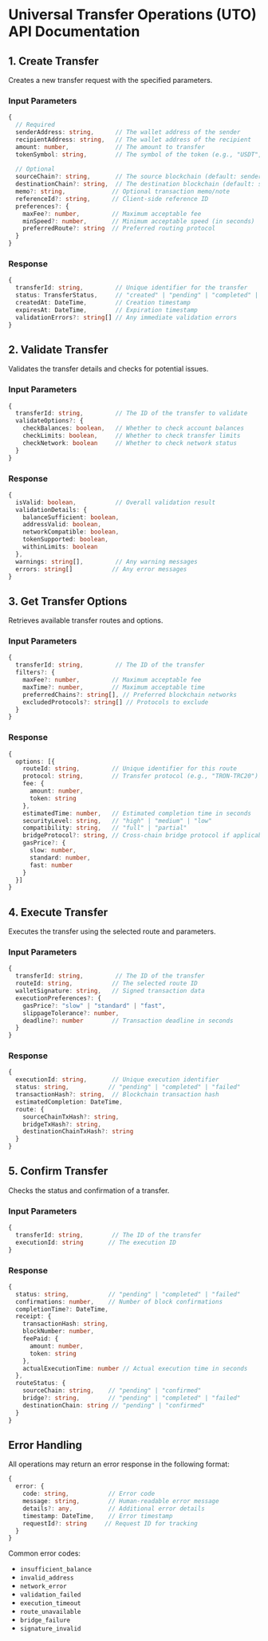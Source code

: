 # Universal Transfer Operations (UTO) API Documentation

## 1. Create Transfer
Creates a new transfer request with the specified parameters.

### Input Parameters
```typescript
{
  // Required
  senderAddress: string,      // The wallet address of the sender
  recipientAddress: string,   // The wallet address of the recipient
  amount: number,             // The amount to transfer
  tokenSymbol: string,        // The symbol of the token (e.g., "USDT", "ETH")
  
  // Optional
  sourceChain?: string,       // The source blockchain (default: sender's current chain)
  destinationChain?: string,  // The destination blockchain (default: same as source)
  memo?: string,             // Optional transaction memo/note
  referenceId?: string,      // Client-side reference ID
  preferences?: {
    maxFee?: number,         // Maximum acceptable fee
    minSpeed?: number,       // Minimum acceptable speed (in seconds)
    preferredRoute?: string  // Preferred routing protocol
  }
}
```

### Response
```typescript
{
  transferId: string,         // Unique identifier for the transfer
  status: TransferStatus,     // "created" | "pending" | "completed" | "failed"
  createdAt: DateTime,        // Creation timestamp
  expiresAt: DateTime,        // Expiration timestamp
  validationErrors?: string[] // Any immediate validation errors
}
```

## 2. Validate Transfer
Validates the transfer details and checks for potential issues.

### Input Parameters
```typescript
{
  transferId: string,         // The ID of the transfer to validate
  validateOptions?: {
    checkBalances: boolean,   // Whether to check account balances
    checkLimits: boolean,     // Whether to check transfer limits
    checkNetwork: boolean     // Whether to check network status
  }
}
```

### Response
```typescript
{
  isValid: boolean,           // Overall validation result
  validationDetails: {
    balanceSufficient: boolean,
    addressValid: boolean,
    networkCompatible: boolean,
    tokenSupported: boolean,
    withinLimits: boolean
  },
  warnings: string[],         // Any warning messages
  errors: string[]           // Any error messages
}
```

## 3. Get Transfer Options
Retrieves available transfer routes and options.

### Input Parameters
```typescript
{
  transferId: string,         // The ID of the transfer
  filters?: {
    maxFee?: number,         // Maximum acceptable fee
    maxTime?: number,        // Maximum acceptable time
    preferredChains?: string[], // Preferred blockchain networks
    excludedProtocols?: string[] // Protocols to exclude
  }
}
```

### Response
```typescript
{
  options: [{
    routeId: string,         // Unique identifier for this route
    protocol: string,        // Transfer protocol (e.g., "TRON-TRC20")
    fee: {
      amount: number,
      token: string
    },
    estimatedTime: number,   // Estimated completion time in seconds
    securityLevel: string,   // "high" | "medium" | "low"
    compatibility: string,   // "full" | "partial"
    bridgeProtocol?: string, // Cross-chain bridge protocol if applicable
    gasPrice?: {
      slow: number,
      standard: number,
      fast: number
    }
  }]
}
```

## 4. Execute Transfer
Executes the transfer using the selected route and parameters.

### Input Parameters
```typescript
{
  transferId: string,         // The ID of the transfer
  routeId: string,           // The selected route ID
  walletSignature: string,   // Signed transaction data
  executionPreferences?: {
    gasPrice?: "slow" | "standard" | "fast",
    slippageTolerance?: number,
    deadline?: number        // Transaction deadline in seconds
  }
}
```

### Response
```typescript
{
  executionId: string,       // Unique execution identifier
  status: string,           // "pending" | "completed" | "failed"
  transactionHash?: string,  // Blockchain transaction hash
  estimatedCompletion: DateTime,
  route: {
    sourceChainTxHash?: string,
    bridgeTxHash?: string,
    destinationChainTxHash?: string
  }
}
```

## 5. Confirm Transfer
Checks the status and confirmation of a transfer.

### Input Parameters
```typescript
{
  transferId: string,        // The ID of the transfer
  executionId: string       // The execution ID
}
```

### Response
```typescript
{
  status: string,           // "pending" | "completed" | "failed"
  confirmations: number,    // Number of block confirmations
  completionTime?: DateTime,
  receipt: {
    transactionHash: string,
    blockNumber: number,
    feePaid: {
      amount: number,
      token: string
    },
    actualExecutionTime: number // Actual execution time in seconds
  },
  routeStatus: {
    sourceChain: string,    // "pending" | "confirmed"
    bridge?: string,        // "pending" | "completed" | "failed"
    destinationChain: string // "pending" | "confirmed"
  }
}
```

## Error Handling

All operations may return an error response in the following format:
```typescript
{
  error: {
    code: string,           // Error code
    message: string,        // Human-readable error message
    details?: any,          // Additional error details
    timestamp: DateTime,    // Error timestamp
    requestId?: string     // Request ID for tracking
  }
}
```

Common error codes:
- `insufficient_balance`
- `invalid_address`
- `network_error`
- `validation_failed`
- `execution_timeout`
- `route_unavailable`
- `bridge_failure`
- `signature_invalid` 